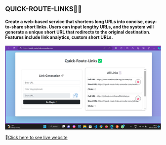 ## QUICK-ROUTE-LINKS🔗🤘

#### Create a web-based service that shortens long URLs into concise, easy-to-share short links. Users can input lengthy URLs, and the system will generate a unique short URL that redirects to the original destination. Features include link analytics, custom short URLs.

![Live Preview](./screenshot/quickroutelinks.png) 

🎯[Click here to see live website](https://quick-route-links.onrender.com/)